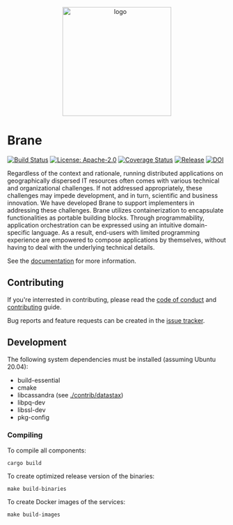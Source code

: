 <p align="center">
  <img src="https://raw.githubusercontent.com/onnovalkering/brane/master/contrib/assets/logo.png" alt="logo" width="250"/>
</p>

# Brane
[![Build Status](https://github.com/onnovalkering/brane/workflows/CI/badge.svg)](https://github.com/onnovalkering/brane/actions)
[![License: Apache-2.0](https://img.shields.io/github/license/onnovalkering/brane.svg)](https://github.com/onnovalkering/brane/blob/master/LICENSE)
[![Coverage Status](https://coveralls.io/repos/github/onnovalkering/brane/badge.svg)](https://coveralls.io/github/onnovalkering/brane)
[![Release](https://img.shields.io/github/release/onnovalkering/brane.svg)](https://github.com/onnovalkering/brane/releases/latest)
[![DOI](https://zenodo.org/badge/DOI/10.5281/zenodo.3890928.svg)](https://doi.org/10.5281/zenodo.3890928)


Regardless of the context and rationale, running distributed applications on geographically dispersed IT resources often comes with various technical and organizational challenges. If not addressed appropriately, these challenges may impede development, and in turn, scientific and business innovation. We have developed Brane to support implementers in addressing these challenges. Brane utilizes containerization to encapsulate functionalities as portable building blocks. Through programmability,  application orchestration can be expressed using an intuitive domain-specific language. As a result, end-users with limited programming experience are empowered to compose applications by themselves, without having to deal with the underlying technical details. 

See the [documentation](https://onnovalkering.gitbook.io/brane) for more information.

## Contributing
If you're interrested in contributing, please read the [code of conduct](.github/CODE_OF_CONDUCT.md) and [contributing](.github/CONTRIBUTING.md) guide.

Bug reports and feature requests can be created in the [issue tracker](https://github.com/onnovalkering/brane/issues).

## Development
The following system dependencies must be installed (assuming Ubuntu 20.04):

- build-essential
- cmake
- libcassandra (see [./contrib/datastax](https://github.com/onnovalkering/brane/tree/develop/contrib/datastax))
- libpq-dev
- libssl-dev
- pkg-config

### Compiling
To compile all components:
```shell
cargo build
```

To create optimized release version of the binaries:
```shell
make build-binaries
```

To create Docker images of the services:
```shell
make build-images
```

